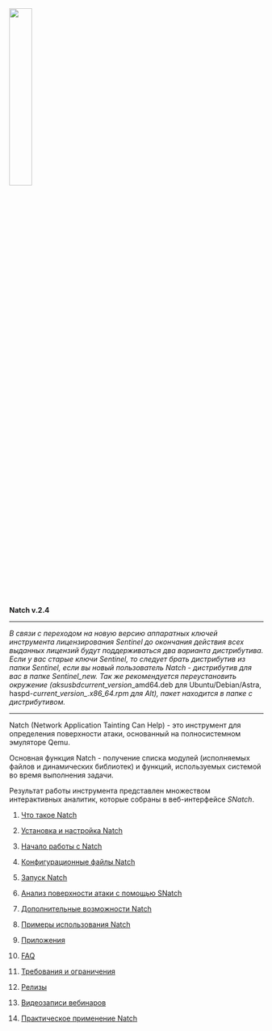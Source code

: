 
<img src="https://raw.githubusercontent.com/ispras/natch/main/images/logo.svg" width=30%>

**Natch v.2.4**

____
_В связи с переходом на новую версию аппаратных ключей инструмента лицензирования Sentinel до окончания действия всех выданных лицензий будут поддерживаться два варианта дистрибутива. Если у вас старые ключи Sentinel, то следует брать дистрибутив из папки Sentinel, если вы новый пользователь *Natch* - дистрибутив для вас в папке Sentinel_new. Так же рекомендуется переустановить окружение (aksusbd_*current_version*\_amd64.deb для Ubuntu/Debian/Astra, haspd-_*current_version*\_.x86_64.rpm для Alt), пакет находится в папке с дистрибутивом._
____

Natch (Network Application Tainting Can Help) - это инструмент для определения поверхности атаки, основанный на полносистемном эмуляторе Qemu.

Основная функция Natch - получение списка модулей (исполняемых файлов и динамических библиотек) и функций, используемых системой во время выполнения задачи.

Результат работы инструмента представлен множеством интерактивных аналитик, которые собраны в веб-интерфейсе *SNatch*.

1. [Что такое Natch](1_natch.md)

1. [Установка и настройка Natch](2_setup.md)

1. [Начало работы с Natch](3_quickstart.md)

1. [Конфигурационные файлы Natch](4_configs.md)

1. [Запуск Natch](5_launch.md)

1. [Анализ поверхности атаки с помощью SNatch](6_snatch.md)

1. [Дополнительные возможности Natch](7_additional.md)

1. [Примеры использования Natch](8_applications.md)

1. [Приложения](9_appendix.md)

1. [FAQ](2_quickstart.md#faq)

1. [Требования и ограничения](9_appendix.md#app_requirements)

1. [Релизы](9_appendix.md#app_releases)

1. [Видеозаписи вебинаров](https://nextcloud.ispras.ru/index.php/s/natch_webinars)

1. [Практическое применение Natch](trophies.md)
